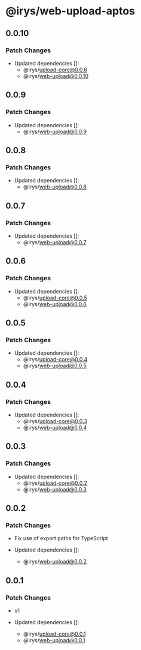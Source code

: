 # @irys/web-upload-aptos

## 0.0.10

### Patch Changes

- Updated dependencies []:
  - @irys/upload-core@0.0.6
  - @irys/web-upload@0.0.10

## 0.0.9

### Patch Changes

- Updated dependencies []:
  - @irys/web-upload@0.0.9

## 0.0.8

### Patch Changes

- Updated dependencies []:
  - @irys/web-upload@0.0.8

## 0.0.7

### Patch Changes

- Updated dependencies []:
  - @irys/web-upload@0.0.7

## 0.0.6

### Patch Changes

- Updated dependencies []:
  - @irys/upload-core@0.0.5
  - @irys/web-upload@0.0.6

## 0.0.5

### Patch Changes

- Updated dependencies []:
  - @irys/upload-core@0.0.4
  - @irys/web-upload@0.0.5

## 0.0.4

### Patch Changes

- Updated dependencies []:
  - @irys/upload-core@0.0.3
  - @irys/web-upload@0.0.4

## 0.0.3

### Patch Changes

- Updated dependencies []:
  - @irys/upload-core@0.0.2
  - @irys/web-upload@0.0.3

## 0.0.2

### Patch Changes

- Fix use of export paths for TypeScript

- Updated dependencies []:
  - @irys/web-upload@0.0.2

## 0.0.1

### Patch Changes

- v1

- Updated dependencies []:
  - @irys/upload-core@0.0.1
  - @irys/web-upload@0.0.1
